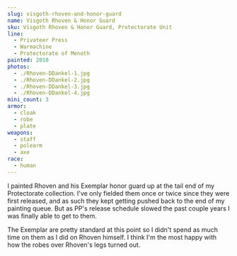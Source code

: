 ```yaml
---
slug: visgoth-rhoven-and-honor-guard
name: Visgoth Rhoven & Honor Guard
sku: Visgoth Rhoven & Honor Guard, Protectorate Unit
line:
  - Privateer Press
  - Warmachine
  - Protectorate of Menoth
painted: 2010
photos:
  - ./Rhoven-DDankel-1.jpg
  - ./Rhoven-DDankel-2.jpg
  - ./Rhoven-DDankel-3.jpg
  - ./Rhoven-DDankel-4.jpg
mini_count: 3
armor:
  - cloak
  - robe
  - plate
weapons:
  - staff
  - polearm
  - axe
race:
  - human
---
```


I painted Rhoven and his Exemplar honor guard up at the tail end of my Protectorate collection. I've only fielded them once or twice since they were first released, and as such they kept getting pushed back to the end of my painting queue. But as PP's release schedule slowed the past couple years I was finally able to get to them.

The Exemplar are pretty standard at this point so I didn't spend as much time on them as I did on Rhoven himself. I think I'm the most happy with how the robes over Rhoven's legs turned out.
